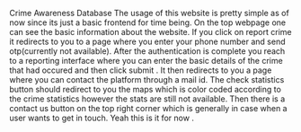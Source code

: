 Crime Awareness Database
The usage of this website is pretty simple as of now since its just a basic frontend for time being. 
On the top webpage one can see the basic information about the website. 
If you click on report crime it redirects to you to a page where you enter your phone number and send otp(currently not available).
After the authentication is complete you reach to a reporting interface where you can enter the basic details of the crime that had occured and then click submit . It then redirects to you a page where you can contact the platform through a mail id.
The check statistics button should redirect to you the maps which is color coded according to the crime statistics however the stats are still not available.
Then there is a contact us button on the top right corner which is generally in case when a user wants to get in touch. 
Yeah this is it for now .
